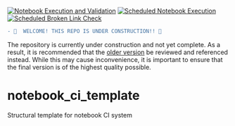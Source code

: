 [![Notebook Execution and Validation](https://github.com/spacetelescope/hst_notebooks/actions/workflows/ci_runner.yml/badge.svg)](https://github.com/spacetelescope/hst_notebooks/actions/workflows/ci_runner.yml)
[![Scheduled Notebook Execution](https://github.com/spacetelescope/hst_notebooks/actions/workflows/ci_nightly.yml/badge.svg)](https://github.com/spacetelescope/hst_notebooks/actions/workflows/ci_nightly.yml)
[![Scheduled Broken Link Check](https://github.com/spacetelescope/hst_notebooks/actions/workflows/weekly_broken_link_finder.yml/badge.svg)](https://github.com/spacetelescope/hst_notebooks/actions/workflows/weekly_broken_link_finder.yml)

```diff
- 🔴  WELCOME! THIS REPO IS UNDER CONSTRUCTION!! 🔴
```

The repository is currently under construction and not yet complete. As a result, it is recommended that the [older version](https://github.com/spacetelescope/notebooks) be reviewed and referenced instead. While this may cause inconvenience, it is important to ensure that the final version is of the highest quality possible. 

# notebook_ci_template
Structural template for notebook CI system
